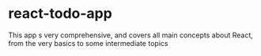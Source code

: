 # react-todo-app
This app s very comprehensive, and covers all main concepts about React, from the very basics to some intermediate topics
